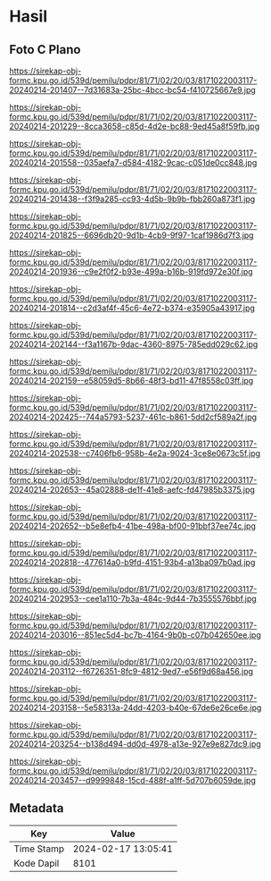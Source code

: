 # Hasil

## Foto C Plano

https://sirekap-obj-formc.kpu.go.id/539d/pemilu/pdpr/81/71/02/20/03/8171022003117-20240214-201407--7d31683a-25bc-4bcc-bc54-f410725667e9.jpg

https://sirekap-obj-formc.kpu.go.id/539d/pemilu/pdpr/81/71/02/20/03/8171022003117-20240214-201229--8cca3658-c85d-4d2e-bc88-9ed45a8f59fb.jpg

https://sirekap-obj-formc.kpu.go.id/539d/pemilu/pdpr/81/71/02/20/03/8171022003117-20240214-201558--035aefa7-d584-4182-9cac-c051de0cc848.jpg

https://sirekap-obj-formc.kpu.go.id/539d/pemilu/pdpr/81/71/02/20/03/8171022003117-20240214-201438--f3f9a285-cc93-4d5b-9b9b-fbb260a873f1.jpg

https://sirekap-obj-formc.kpu.go.id/539d/pemilu/pdpr/81/71/02/20/03/8171022003117-20240214-201825--6696db20-9d1b-4cb9-9f97-1caf1986d7f3.jpg

https://sirekap-obj-formc.kpu.go.id/539d/pemilu/pdpr/81/71/02/20/03/8171022003117-20240214-201936--c9e2f0f2-b93e-499a-b16b-919fd972e30f.jpg

https://sirekap-obj-formc.kpu.go.id/539d/pemilu/pdpr/81/71/02/20/03/8171022003117-20240214-201814--c2d3af4f-45c6-4e72-b374-e35905a43917.jpg

https://sirekap-obj-formc.kpu.go.id/539d/pemilu/pdpr/81/71/02/20/03/8171022003117-20240214-202144--f3a1167b-9dac-4360-8975-785edd029c62.jpg

https://sirekap-obj-formc.kpu.go.id/539d/pemilu/pdpr/81/71/02/20/03/8171022003117-20240214-202159--e58059d5-8b66-48f3-bd11-47f8558c03ff.jpg

https://sirekap-obj-formc.kpu.go.id/539d/pemilu/pdpr/81/71/02/20/03/8171022003117-20240214-202425--744a5793-5237-461c-b861-5dd2cf589a2f.jpg

https://sirekap-obj-formc.kpu.go.id/539d/pemilu/pdpr/81/71/02/20/03/8171022003117-20240214-202538--c7406fb6-958b-4e2a-9024-3ce8e0673c5f.jpg

https://sirekap-obj-formc.kpu.go.id/539d/pemilu/pdpr/81/71/02/20/03/8171022003117-20240214-202653--45a02888-de1f-41e8-aefc-fd47985b3375.jpg

https://sirekap-obj-formc.kpu.go.id/539d/pemilu/pdpr/81/71/02/20/03/8171022003117-20240214-202652--b5e8efb4-41be-498a-bf00-91bbf37ee74c.jpg

https://sirekap-obj-formc.kpu.go.id/539d/pemilu/pdpr/81/71/02/20/03/8171022003117-20240214-202818--477614a0-b9fd-4151-93b4-a13ba097b0ad.jpg

https://sirekap-obj-formc.kpu.go.id/539d/pemilu/pdpr/81/71/02/20/03/8171022003117-20240214-202953--cee1a110-7b3a-484c-9d44-7b3555576bbf.jpg

https://sirekap-obj-formc.kpu.go.id/539d/pemilu/pdpr/81/71/02/20/03/8171022003117-20240214-203016--851ec5d4-bc7b-4164-9b0b-c07b042650ee.jpg

https://sirekap-obj-formc.kpu.go.id/539d/pemilu/pdpr/81/71/02/20/03/8171022003117-20240214-203112--f6726351-8fc9-4812-9ed7-e56f9d68a456.jpg

https://sirekap-obj-formc.kpu.go.id/539d/pemilu/pdpr/81/71/02/20/03/8171022003117-20240214-203158--5e58313a-24dd-4203-b40e-67de6e26ce6e.jpg

https://sirekap-obj-formc.kpu.go.id/539d/pemilu/pdpr/81/71/02/20/03/8171022003117-20240214-203254--b138d494-dd0d-4978-a13e-927e9e827dc9.jpg

https://sirekap-obj-formc.kpu.go.id/539d/pemilu/pdpr/81/71/02/20/03/8171022003117-20240214-203457--d9999848-15cd-488f-a1ff-5d707b6059de.jpg


## Metadata

| Key        | Value               |
| ---------- | ------------------- |
| Time Stamp | 2024-02-17 13:05:41 |
| Kode Dapil | 8101                |



